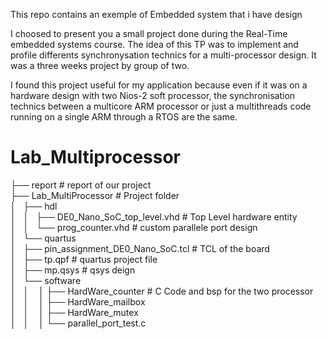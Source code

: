 This repo contains an exemple of Embedded system that i have design 

I choosed to present you a small project done during the Real-Time embedded systems course.
The idea of this TP was to implement and profile differents synchronysation technics for a multi-processor design. 
It was a three weeks project by group of two.

I found this project useful for my application because even if it was on a hardware design with two Nios-2 soft processor, the synchronisation technics between a multicore ARM processor or just a multithreads code running on a single ARM through a RTOS are the same.

# Lab_Multiprocessor
├── report                                      # report of our project <br />
├── Lab_MultiProcessor                          # Project folder<br />
│   ├── hdl <br />
│   │    ├── DE0_Nano_SoC_top_level.vhd         # Top Level hardware entity<br />
│   │    └── prog_counter.vhd                   # custom parallele port design<br />
│   └── quartus <br />
│        ├── pin_assignment_DE0_Nano_SoC.tcl    # TCL of the board<br />
│        ├── tp.qpf                             # quartus project file<br />
│        ├── mp.qsys                            # qsys deign <br />
│        └── software<br />
│   │    │    ├── HardWare_counter              # C Code and bsp for the two processor<br />
│   │    │    ├── HardWare_mailbox<br />
│   │    │    ├── HardWare_mutex<br />
│   │    │    └── parallel_port_test.c<br />
